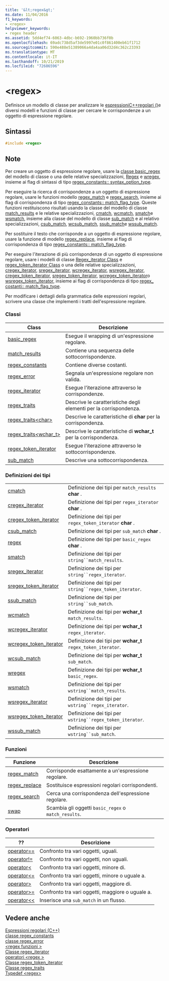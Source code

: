 ```yaml
---
title: '&lt;regex&gt;'
ms.date: 11/04/2016
f1_keywords:
- <regex>
helpviewer_keywords:
- regex header
ms.assetid: 5dd4ef74-6063-4dbc-b692-1960bb736f0b
ms.openlocfilehash: 69adc738d5af3de5997e01c0f861400eb61f1712
ms.sourcegitcommit: 590e488e51389066a4da4aa06d32d4c362c23393
ms.translationtype: MT
ms.contentlocale: it-IT
ms.lasthandoff: 10/21/2019
ms.locfileid: "72686596"
---
```

# <a name="ltregexgt"></a>&lt;regex&gt;

Definisce un modello di classe per analizzare le [espressioniC++regolari ()](../standard-library/regular-expressions-cpp.md)e diversi modelli e funzioni di classe per cercare le corrispondenze a un oggetto di espressione regolare.

## <a name="syntax"></a>Sintassi

```cpp
#include <regex>
```

## <a name="remarks"></a>Note

Per creare un oggetto di espressione regolare, usare la [classe basic_regex](../standard-library/basic-regex-class.md) del modello di classe o una delle relative specializzazioni, [Regex](../standard-library/regex-typedefs.md#regex) e [wregex](../standard-library/regex-typedefs.md#wregex), insieme ai flag di sintassi di tipo [regex_constants:: syntax_option_type](../standard-library/regex-constants-class.md#syntax_option_type).

Per eseguire la ricerca di corrispondenze a un oggetto di espressione regolare, usare le funzioni modello [regex_match](../standard-library/regex-functions.md#regex_match) e [regex_search](../standard-library/regex-functions.md#regex_search), insieme ai flag di corrispondenza di tipo [regex_constants:: match_flag_type](../standard-library/regex-constants-class.md#match_flag_type). Queste funzioni restituiscono risultati usando la classe del modello di classe [match_results](../standard-library/match-results-class.md) e le relative specializzazioni, [cmatch](../standard-library/regex-typedefs.md#cmatch), [wcmatch](../standard-library/regex-typedefs.md#wcmatch), [smatch](../standard-library/regex-typedefs.md#smatch)e [wsmatch](../standard-library/regex-typedefs.md#wsmatch), insieme alla classe del modello di classe [sub_match](../standard-library/sub-match-class.md) e al relativo specializzazioni, [csub_match](../standard-library/regex-typedefs.md#csub_match), [wcsub_match](../standard-library/regex-typedefs.md#wcsub_match), [ssub_match](../standard-library/regex-typedefs.md#ssub_match)e [wssub_match](../standard-library/regex-typedefs.md#wssub_match).

Per sostituire il testo che corrisponde a un oggetto di espressione regolare, usare la funzione di modello [regex_replace](../standard-library/regex-functions.md#regex_replace), insieme ai flag di corrispondenza di tipo [regex_constants:: match_flag_type](../standard-library/regex-constants-class.md#match_flag_type).

Per eseguire l'iterazione di più corrispondenze di un oggetto di espressione regolare, usare i modelli di classe [Regex_iterator Class](../standard-library/regex-iterator-class.md) e [regex_token_iterator Class](../standard-library/regex-token-iterator-class.md) o una delle relative specializzazioni, [cregex_iterator](../standard-library/regex-typedefs.md#cregex_iterator), [sregex_iterator](../standard-library/regex-typedefs.md#sregex_iterator), [ wcregex_iterator](../standard-library/regex-typedefs.md#wcregex_iterator), [wsregex_iterator](../standard-library/regex-typedefs.md#wsregex_iterator), [cregex_token_iterator](../standard-library/regex-typedefs.md#cregex_token_iterator), [sregex_token_iterator](../standard-library/regex-typedefs.md#sregex_token_iterator), [wcregex_token_iterator](../standard-library/regex-typedefs.md#wcregex_token_iterator)o [wsregex_token_iterator](../standard-library/regex-typedefs.md#wsregex_token_iterator), insieme ai flag di corrispondenza di tipo [regex_ costanti:: match_flag_type](../standard-library/regex-constants-class.md#match_flag_type).

Per modificare i dettagli della grammatica delle espressioni regolari, scrivere una classe che implementi i tratti dell'espressione regolare.

### <a name="classes"></a>Classi

|Class|Descrizione|
|-|-|
|[basic_regex](../standard-library/basic-regex-class.md)|Esegue il wrapping di un'espressione regolare.|
|[match_results](../standard-library/match-results-class.md)|Contiene una sequenza delle sottocorrispondenze.|
|[regex_constants](../standard-library/regex-constants-class.md)|Contiene diverse costanti.|
|[regex_error](../standard-library/regex-error-class.md)|Segnala un'espressione regolare non valida.|
|[regex_iterator](../standard-library/regex-iterator-class.md)|Esegue l'iterazione attraverso le corrispondenze.|
|[regex_traits](../standard-library/regex-traits-class.md)|Descrive le caratteristiche degli elementi per la corrispondenza.|
|[regex_traits\<char>](../standard-library/regex-traits-char-class.md)|Descrive le caratteristiche di **char** per la corrispondenza.|
|[regex_traits<wchar_t>](../standard-library/regex-traits-wchar-t-class.md)|Descrive le caratteristiche di **wchar_t** per la corrispondenza.|
|[regex_token_iterator](../standard-library/regex-token-iterator-class.md)|Esegue l'iterazione attraverso le sottocorrispondenze.|
|[sub_match](../standard-library/sub-match-class.md)|Descrive una sottocorrispondenza.|

### <a name="type-definitions"></a>Definizioni dei tipi

|||
|-|-|
|[cmatch](../standard-library/regex-typedefs.md#cmatch)|Definizione dei tipi per `match_results` **char** .|
|[cregex_iterator](../standard-library/regex-typedefs.md#cregex_iterator)|Definizione dei tipi per `regex_iterator` **char** .|
|[cregex_token_iterator](../standard-library/regex-typedefs.md#cregex_token_iterator)|Definizione dei tipi per `regex_token_iterator` **char** .|
|[csub_match](../standard-library/regex-typedefs.md#csub_match)|Definizione dei tipi per `sub_match` **char** .|
|[regex](../standard-library/regex-typedefs.md#regex)|Definizione dei tipi per `basic_regex` **char** .|
|[smatch](../standard-library/regex-typedefs.md#smatch)|Definizione dei tipi per `string``match_results`.|
|[sregex_iterator](../standard-library/regex-typedefs.md#sregex_iterator)|Definizione dei tipi per `string``regex_iterator`.|
|[sregex_token_iterator](../standard-library/regex-typedefs.md#sregex_token_iterator)|Definizione dei tipi per `string``regex_token_iterator`.|
|[ssub_match](../standard-library/regex-typedefs.md#ssub_match)|Definizione dei tipi per `string``sub_match`.|
|[wcmatch](../standard-library/regex-typedefs.md#wcmatch)|Definizione dei tipi per **wchar_t** `match_results`.|
|[wcregex_iterator](../standard-library/regex-typedefs.md#wcregex_iterator)|Definizione dei tipi per **wchar_t** `regex_iterator`.|
|[wcregex_token_iterator](../standard-library/regex-typedefs.md#wcregex_token_iterator)|Definizione dei tipi per **wchar_t** `regex_token_iterator`.|
|[wcsub_match](../standard-library/regex-typedefs.md#wcsub_match)|Definizione dei tipi per **wchar_t** `sub_match`.|
|[wregex](../standard-library/regex-typedefs.md#wregex)|Definizione dei tipi per **wchar_t** `basic_regex`.|
|[wsmatch](../standard-library/regex-typedefs.md#wsmatch)|Definizione dei tipi per `wstring``match_results`.|
|[wsregex_iterator](../standard-library/regex-typedefs.md#wsregex_iterator)|Definizione dei tipi per `wstring``regex_iterator`.|
|[wsregex_token_iterator](../standard-library/regex-typedefs.md#wsregex_token_iterator)|Definizione dei tipi per `wstring``regex_token_iterator`.|
|[wssub_match](../standard-library/regex-typedefs.md#wssub_match)|Definizione dei tipi per `wstring``sub_match`.|

### <a name="functions"></a>Funzioni

|Funzione|Descrizione|
|-|-|
|[regex_match](../standard-library/regex-functions.md#regex_match)|Corrisponde esattamente a un'espressione regolare.|
|[regex_replace](../standard-library/regex-functions.md#regex_replace)|Sostituisce espressioni regolari corrispondenti.|
|[regex_search](../standard-library/regex-functions.md#regex_search)|Cerca una corrispondenza dell'espressione regolare.|
|[swap](../standard-library/regex-functions.md#swap)|Scambia gli oggetti `basic_regex` o `match_results`.|

### <a name="operators"></a>Operatori

|??|Descrizione|
|-|-|
|[operator==](../standard-library/regex-operators.md#op_eq_eq)|Confronto tra vari oggetti, uguali.|
|[operator!=](../standard-library/regex-operators.md#op_neq)|Confronto tra vari oggetti, non uguali.|
|[operator<](../standard-library/regex-operators.md#op_lt)|Confronto tra vari oggetti, minore di.|
|[operator\<=](../standard-library/regex-operators.md#op_gt_eq)|Confronto tra vari oggetti, minore o uguale a.|
|[operator>](../standard-library/regex-operators.md#op_gt)|Confronto tra vari oggetti, maggiore di.|
|[operator>=](../standard-library/regex-operators.md#op_gt_eq)|Confronto tra vari oggetti, maggiore o uguale a.|
|[operator<<](../standard-library/regex-operators.md#op_lt_lt)|Inserisce una `sub_match` in un flusso.|

## <a name="see-also"></a>Vedere anche

[Espressioni regolari (C++)](../standard-library/regular-expressions-cpp.md) \
[classe regex_constants](../standard-library/regex-constants-class.md) \
[classe regex_error](../standard-library/regex-error-class.md) \
[\<regex funzioni >](../standard-library/regex-functions.md) \
[Classe regex_iterator](../standard-library/regex-iterator-class.md) \
[operatori \<regex >](../standard-library/regex-operators.md) \
[Classe regex_token_iterator](../standard-library/regex-token-iterator-class.md) \
[Classe regex_traits](../standard-library/regex-traits-class.md) \
[Typedef \<regex>](../standard-library/regex-typedefs.md)
